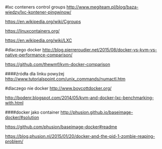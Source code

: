 #lxc conteners control groups
http://www.megiteam.pl/blog/baza-wiedzy/lxc-kontener-pingwinow/

https://en.wikipedia.org/wiki/Cgroups

https://linuxcontainers.org/

https://en.wikipedia.org/wiki/LXC

#dlaczego docker
http://blog.pierreroudier.net/2015/08/docker-vs-kvm-vs-native-performance-comparison/

https://github.com/thewmf/kvm-docker-comparison 

####źródła dla linku powyżej
http://www.tutorialspoint.com/unix_commands/numactl.htm


#dlaczego nie docker
http://www.boycottdocker.org/

http://bodenr.blogspot.com/2014/05/kvm-and-docker-lxc-benchmarking-with.html

####docker jako container
http://phusion.github.io/baseimage-docker/#solution 

https://github.com/phusion/baseimage-docker#readme

https://blog.phusion.nl/2015/01/20/docker-and-the-pid-1-zombie-reaping-problem/
